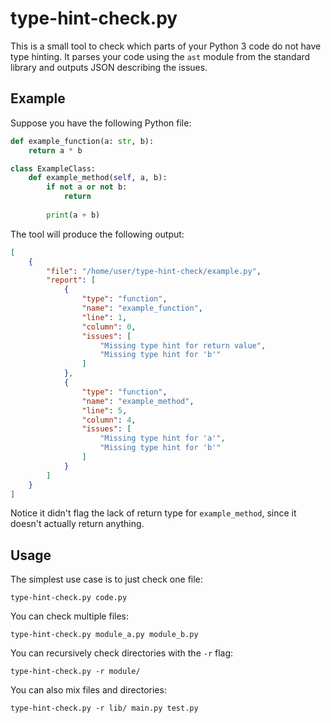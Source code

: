 # type-hint-check.py
This is a small tool to check which parts of your Python 3 code do not have type hinting.
It parses your code using the `ast` module from the standard library and outputs JSON describing the issues.

## Example
Suppose you have the following Python file:

```python
def example_function(a: str, b):
    return a * b

class ExampleClass:
    def example_method(self, a, b):
        if not a or not b:
            return
        
        print(a + b)
```

The tool will produce the following output:

```json
[
    {
        "file": "/home/user/type-hint-check/example.py",
        "report": [
            {
                "type": "function",
                "name": "example_function",
                "line": 1,
                "column": 0,
                "issues": [
                    "Missing type hint for return value",
                    "Missing type hint for 'b'"
                ]
            },
            {
                "type": "function",
                "name": "example_method",
                "line": 5,
                "column": 4,
                "issues": [
                    "Missing type hint for 'a'",
                    "Missing type hint for 'b'"
                ]
            }
        ]
    }
]
```

Notice it didn't flag the lack of return type for `example_method`, since it doesn't actually return anything.

## Usage
The simplest use case is to just check one file:

```
type-hint-check.py code.py
```

You can check multiple files:

```
type-hint-check.py module_a.py module_b.py
```

You can recursively check directories with the `-r` flag:

```
type-hint-check.py -r module/
```

You can also mix files and directories:

```
type-hint-check.py -r lib/ main.py test.py
```